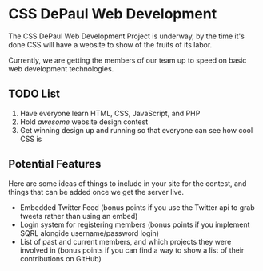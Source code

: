CSS DePaul Web Development
==========================

The CSS DePaul Web Development Project is underway, by the time it's done CSS will have a website to show of the fruits of its labor.

Currently, we are getting the members of our team up to speed on basic web development technologies.

## TODO List

1. Have everyone learn HTML, CSS, JavaScript, and PHP
2. Hold *awesome* website design contest
3. Get winning design up and running so that everyone can see how cool CSS is

## Potential Features

Here are some ideas of things to include in your site for the contest, and things that can be added once we get the server live.

- Embedded Twitter Feed (bonus points if you use the Twitter api to grab tweets rather than using an embed)
- Login system for registering members (bonus points if you implement SQRL alongide username/password login)
- List of past and current members, and which projects they were involved in (bonus points if you can find a way to show a list of their contributions on GitHub)
